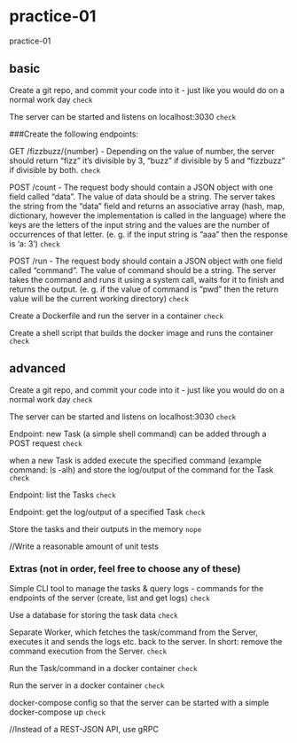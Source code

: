 # practice-01
practice-01




## basic

Create a git repo, and commit your code into it - just like you would do on a normal work day `check`

The server can be started and listens on localhost:3030 `check`

###Create the following endpoints:

GET /fizzbuzz/{number} - Depending on the value of number, the server should return “fizz” it’s divisible by 3, “buzz” if divisible by 5 and “fizzbuzz” if divisible by both. `check`

POST /count - The request body should contain a JSON object with one field called “data”. The value of data should be a string. The server takes the string from the “data” field and returns an associative array (hash, map, dictionary, however the implementation is called in the language) where the keys are the letters of the input string and the values are the number of occurrences of that letter. (e. g. if the input string is “aaa” then the response is ‘a: 3’) `check`

POST /run - The request body should contain a JSON object with one field called “command”. The value of command should be a string. The server takes the command and runs it using a system call, waits for it to finish and returns the output. (e. g. if the value of command is “pwd” then the return value will be the current working directory) `check`

Create a Dockerfile and run the server in a container `check`

Create a shell script that builds the docker image and runs the container `check`

## advanced 

Create a git repo, and commit your code into it - just like you would do on a normal work day `check`

The server can be started and listens on localhost:3030 `check`
 
Endpoint: new Task (a simple shell command) can be added through a POST request `check`

when a new Task is added execute the specified command (example command: ls -alh) and store the log/output of the command for the Task `check`

Endpoint: list the Tasks `check`

Endpoint: get the log/output of a specified Task `check`

Store the tasks and their outputs in the memory `nope`

//Write a reasonable amount of unit tests

### Extras (not in order, feel free to choose any of these)

Simple CLI tool to manage the tasks & query logs - commands for the endpoints of the server (create, list and get logs) `check`

Use a database for storing the task data `check`

Separate Worker, which fetches the task/command from the Server, executes it and sends the logs etc. back to the server. In short: remove the command execution from the Server. `check`

Run the Task/command in a docker container `check`

Run the server in a docker container `check`

docker-compose config so that the server can be started with a simple docker-compose up `check`

//Instead of a REST-JSON API, use gRPC